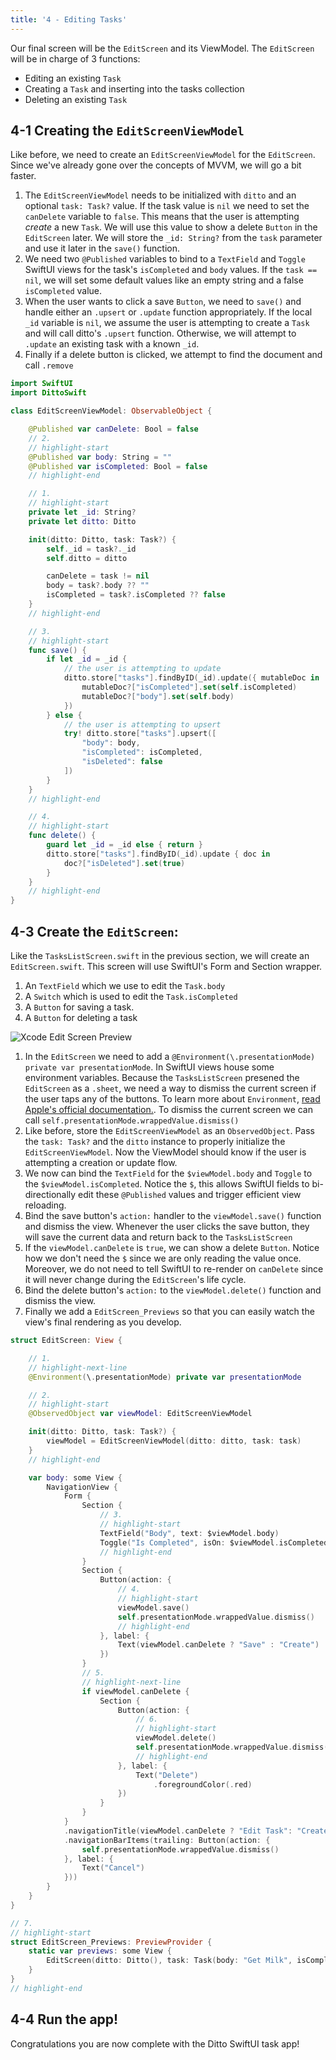 ```yaml
---
title: '4 - Editing Tasks'
---
```


Our final screen will be the `EditScreen` and its ViewModel. The `EditScreen` will be in charge of 3 functions:

* Editing an existing `Task`
* Creating a `Task` and inserting into the tasks collection
* Deleting an existing `Task`

## 4-1 Creating the `EditScreenViewModel`

Like before, we need to create an `EditScreenViewModel` for the `EditScreen`. Since we've already gone over the concepts of MVVM, we will go a bit faster.

1. The `EditScreenViewModel` needs to be initialized with `ditto` and an optional `task: Task?` value. If the task value is `nil` we need to set the `canDelete` variable to `false`. This means that the user is attempting _create_ a new `Task`. We will use this value to show a delete `Button` in the `EditScreen` later. We will store the `_id: String?` from the `task` parameter and use it later in the `save()` function.
2. We need two `@Published` variables to bind to a `TextField` and `Toggle` SwiftUI views for the task's `isCompleted` and `body` values. If the `task == nil`, we will set some default values like an empty string and a false `isCompleted` value.
3. When the user wants to click a save `Button`, we need to `save()` and handle either an `.upsert` or `.update` function appropriately. If the local `_id` variable is `nil`, we assume the user is attempting to create a `Task` and will call ditto's `.upsert` function. Otherwise, we will attempt to `.update` an existing task with a known `_id`.
4. Finally if a delete button is clicked, we attempt to find the document and call `.remove`

```swift title="EditScreenViewModel.swift"
import SwiftUI
import DittoSwift

class EditScreenViewModel: ObservableObject {

    @Published var canDelete: Bool = false
    // 2.
    // highlight-start
    @Published var body: String = ""
    @Published var isCompleted: Bool = false
    // highlight-end

    // 1.
    // highlight-start
    private let _id: String?
    private let ditto: Ditto

    init(ditto: Ditto, task: Task?) {
        self._id = task?._id
        self.ditto = ditto

        canDelete = task != nil
        body = task?.body ?? ""
        isCompleted = task?.isCompleted ?? false
    }
    // highlight-end

    // 3.
    // highlight-start
    func save() {
        if let _id = _id {
            // the user is attempting to update
            ditto.store["tasks"].findByID(_id).update({ mutableDoc in
                mutableDoc?["isCompleted"].set(self.isCompleted)
                mutableDoc?["body"].set(self.body)
            })
        } else {
            // the user is attempting to upsert
            try! ditto.store["tasks"].upsert([
                "body": body,
                "isCompleted": isCompleted,
                "isDeleted": false
            ])
        }
    }
    // highlight-end

    // 4.
    // highlight-start
    func delete() {
        guard let _id = _id else { return }
        ditto.store["tasks"].findByID(_id).update { doc in
            doc?["isDeleted"].set(true)
        }
    }
    // highlight-end
}
```


## 4-3 Create the `EditScreen`:

Like the `TasksListScreen.swift` in the previous section, we will create an `EditScreen.swift`.
This screen will use SwiftUI's Form and Section wrapper.

1. An `TextField` which we use to edit the `Task.body`
2. A `Switch` which is used to edit the `Task.isCompleted`
3. A `Button` for saving a task.
4. A `Button` for deleting a task



![Xcode Edit Screen Preview](./xcode-editscreen-preview.png)

1. In the `EditScreen` we need to add a `@Environment(\.presentationMode) private var presentationMode`. In SwiftUI views house some environment variables. Because the `TasksListScreen` presened the `EditScreen` as a `.sheet`, we need a way to dismiss the current screen if the user taps any of the buttons. To learn more about `Environment`, [read Apple's official documentation.](https://developer.apple.com/documentation/swiftui/environment). To dismiss the current screen we can call `self.presentationMode.wrappedValue.dismiss()`
2. Like before, store the `EditScreenViewModel` as an `ObservedObject`. Pass the `task: Task?` and the `ditto` instance to properly initialize the `EditScreenViewModel`. Now the ViewModel should know if the user is attempting a creation or update flow.
3. We now can bind the `TextField` for the `$viewModel.body` and `Toggle` to the `$viewModel.isCompleted`. Notice the `$`, this allows SwiftUI fields to bi-directionally edit these `@Published` values and trigger efficient view reloading.
4. Bind the save button's `action:` handler to the `viewModel.save()` function and dismiss the view. Whenever the user clicks the save button, they will save the current data and return back to the `TasksListScreen`
5. If the `viewModel.canDelete` is `true`, we can show a delete `Button`. Notice how we don't need the `$` since we are only reading the value once. Moreover, we do not need to tell SwiftUI to re-render on `canDelete` since it will never change during the `EditScreen`'s life cycle.
6. Bind the delete button's `action:` to the `viewModel.delete()` function and dismiss the view.
7. Finally we add a `EditScreen_Previews` so that you can easily watch the view's final rendering as you develop.

```swift title="EditScreen.swift"
struct EditScreen: View {

    // 1.
    // highlight-next-line
    @Environment(\.presentationMode) private var presentationMode

    // 2.
    // highlight-start
    @ObservedObject var viewModel: EditScreenViewModel

    init(ditto: Ditto, task: Task?) {
        viewModel = EditScreenViewModel(ditto: ditto, task: task)
    }
    // highlight-end

    var body: some View {
        NavigationView {
            Form {
                Section {
                    // 3.
                    // highlight-start
                    TextField("Body", text: $viewModel.body)
                    Toggle("Is Completed", isOn: $viewModel.isCompleted)
                    // highlight-end
                }
                Section {
                    Button(action: {
                        // 4.
                        // highlight-start
                        viewModel.save()
                        self.presentationMode.wrappedValue.dismiss()
                        // highlight-end
                    }, label: {
                        Text(viewModel.canDelete ? "Save" : "Create")
                    })
                }
                // 5.
                // highlight-next-line
                if viewModel.canDelete {
                    Section {
                        Button(action: {
                            // 6.
                            // highlight-start
                            viewModel.delete()
                            self.presentationMode.wrappedValue.dismiss()
                            // highlight-end
                        }, label: {
                            Text("Delete")
                                .foregroundColor(.red)
                        })
                    }
                }
            }
            .navigationTitle(viewModel.canDelete ? "Edit Task": "Create Task")
            .navigationBarItems(trailing: Button(action: {
                self.presentationMode.wrappedValue.dismiss()
            }, label: {
                Text("Cancel")
            }))
        }
    }
}

// 7.
// highlight-start
struct EditScreen_Previews: PreviewProvider {
    static var previews: some View {
        EditScreen(ditto: Ditto(), task: Task(body: "Get Milk", isCompleted: true))
    }
}
// highlight-end
```

## 4-4 Run the app!

Congratulations you are now complete with the Ditto SwiftUI task app!

